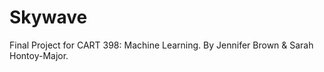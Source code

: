 # Skywave
Final Project for CART 398: Machine Learning. By Jennifer Brown &amp; Sarah Hontoy-Major. 
